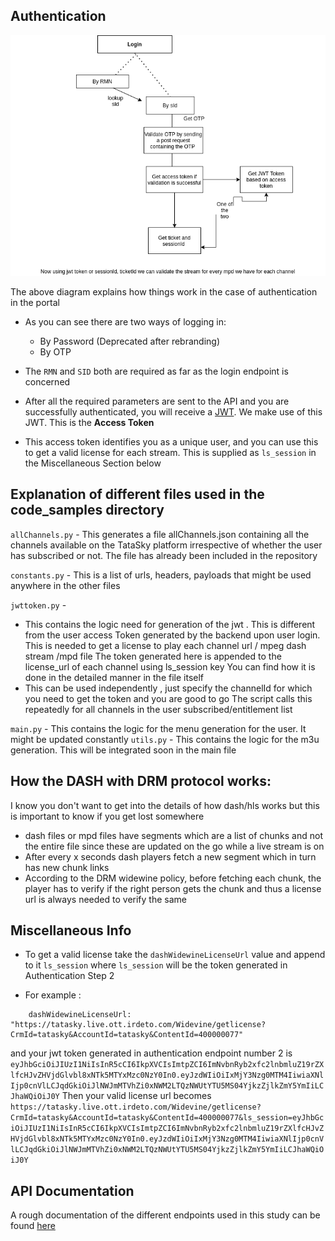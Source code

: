 ## Authentication

![](images/tsky.png)

The above diagram explains how things work in the case of authentication in the portal

- As you can see there are two ways of logging in:
  - By Password (Deprecated after rebranding)
  - By OTP

- The `RMN` and `SID` both are required as far as the login endpoint is concerned
- After all the required parameters are sent to the API and you are successfully authenticated, you will receive a [JWT](https://jwt.io/). We make use of this JWT. This is the **Access Token**
- This access token identifies you as a unique user, and you can use this to get a valid license for each stream. This is supplied as `ls_session` in the Miscellaneous Section below

## Explanation of different files used in the code_samples directory

```allChannels.py``` - This generates a file allChannels.json containing all the channels available on the TataSky platform irrespective of whether the user has subscribed or not. The file has already been included in the repository

```constants.py``` - This is a list of urls, headers, payloads that might be used anywhere in the other files

```jwttoken.py``` - 
+ This contains the logic need for generation of the jwt . This is different from the user access Token generated by the backend upon user login. This is needed to get a license to play each channel url / mpeg dash stream /mpd file
The token generated here is appended to the license_url of each channel using ls_session key
You can find how it is done in the detailed manner in the file itself
+ This can be used independently , just specify the channelId for which you need to get the token and you are good to go
The script calls this repeatedly for all channels in the user subscribed/entitlement list

```main.py``` - This contains the logic for the menu generation for the user. It might be updated constantly
```utils.py``` - This contains the logic for the m3u generation. This will be integrated soon in the main file

## How the DASH with DRM protocol works:

I know you don't want to get into the details of how dash/hls works but this is important to know if you get lost somewhere 

+ dash files or mpd files have segments which are a list of chunks and not the entire file since these are updated on the go while a live stream is on
+ After every x seconds dash players fetch a new segment which in turn has new chunk links 
+ According to the DRM widewine policy, before fetching each chunk,
the player has to verify if the right person gets the chunk and thus a license url is always needed to verify the same

## Miscellaneous Info 

- To get a valid license take the `dashWidewineLicenseUrl` value and append to it `ls_session` where `ls_session` will be the token generated in Authentication Step 2

- For example : 
```
    dashWidewineLicenseUrl: "https://tatasky.live.ott.irdeto.com/Widevine/getlicense?CrmId=tatasky&AccountId=tatasky&ContentId=400000077"
```
and your jwt token generated in authentication endpoint number 2 is 
```eyJhbGciOiJIUzI1NiIsInR5cCI6IkpXVCIsImtpZCI6ImNvbnRyb2xfc2lnbmluZ19rZXlfcHJvZHVjdGlvbl8xNTk5MTYxMzc0NzY0In0.eyJzdWIiOiIxMjY3Nzg0MTM4IiwiaXNlIjp0cnVlLCJqdGkiOiJlNWJmMTVhZi0xNWM2LTQzNWUtYTU5MS04YjkzZjlkZmY5YmIiLCJhaWQiOiJ0Y```
Then your valid license url becomes 
```https://tatasky.live.ott.irdeto.com/Widevine/getlicense?CrmId=tatasky&AccountId=tatasky&ContentId=400000077&ls_session=eyJhbGciOiJIUzI1NiIsInR5cCI6IkpXVCIsImtpZCI6ImNvbnRyb2xfc2lnbmluZ19rZXlfcHJvZHVjdGlvbl8xNTk5MTYxMzc0NzY0In0.eyJzdWIiOiIxMjY3Nzg0MTM4IiwiaXNlIjp0cnVlLCJqdGkiOiJlNWJmMTVhZi0xNWM2LTQzNWUtYTU5MS04YjkzZjlkZmY5YmIiLCJhaWQiOiJ0Y```

## API Documentation
A rough documentation of the different endpoints used in this study can be found [here](apidoc.md)